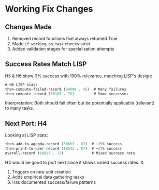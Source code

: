 # Working Fix Changes

## Changes Made

1. Removed record functions that always returned True
2. Made `if_working_on_task` checks strict
3. Added validation stages for specialization attempts

## Success Rates Match LISP

H5 & H6 show 0% success with 100% relevance, matching LISP's design:

```lisp
# H6 LISP stats
then-compute-failed-record (24908 . 56)  # Many failures
then-compute-record (58183 . 73)         # Some successes
```

Interpretation: Both should fail often but be potentially applicable (relevant) to many tasks.

## Next Port: H4

Looking at LISP stats:
```lisp
then-add-to-agenda-record (30653 . 87)  # ~35% success
then-print-to-user-record (18543 . 87)  # ~21% success
overall-record (68827 . 72)             # Mixed success rate
```

H4 would be good to port next since it shows varied success rates. It:
1. Triggers on new unit creation
2. Adds empirical data gathering tasks
3. Has documented success/failure patterns